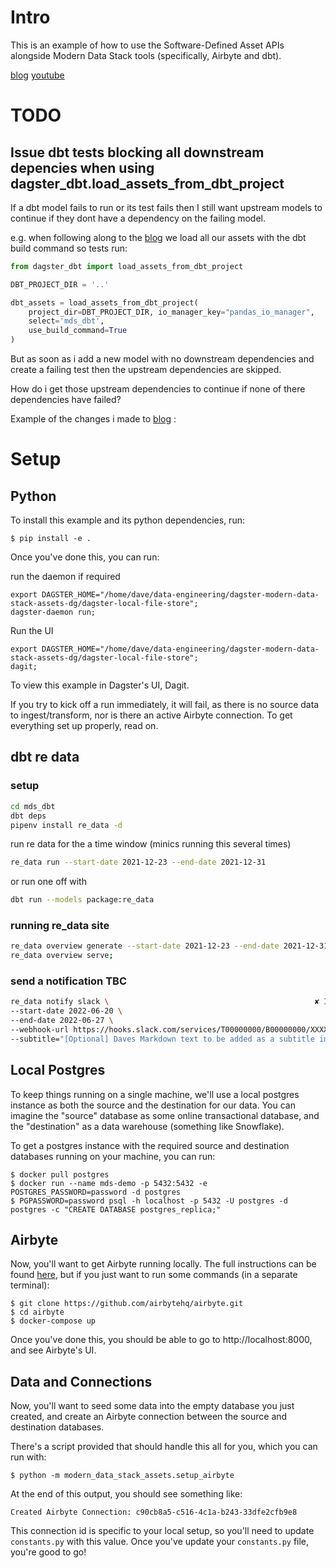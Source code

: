 # Intro

This is an example of how to use the Software-Defined Asset APIs alongside Modern Data Stack tools
(specifically, Airbyte and dbt).

[blog](https://dagster.io/blog/software-defined-assets)
[youtube](https://www.youtube.com/watch?v=eS--8brw5YM)

# TODO

## Issue dbt tests blocking all downstream depencies when using dagster_dbt.load_assets_from_dbt_project

If a dbt model fails to run or its test fails then I still want upstream models to continue if they dont have a dependency on the failing model.

e.g. when following along to the [blog](https://dagster.io/blog/software-defined-assets) we load all our assets with the dbt build command so tests run:

```python
from dagster_dbt import load_assets_from_dbt_project

DBT_PROJECT_DIR = '..'

dbt_assets = load_assets_from_dbt_project(
    project_dir=DBT_PROJECT_DIR, io_manager_key="pandas_io_manager",
    select='mds_dbt',
    use_build_command=True
)
```

But as soon as i add a new model with no downstream dependencies and create a failing test then the upstream dependencies are skipped.

How do i get those upstream dependencies to continue if none of there dependencies have failed?

Example of the changes i made to [blog](https://dagster.io/blog/software-defined-assets) : 


# Setup

## Python

To install this example and its python dependencies, run:

```
$ pip install -e .
```

Once you've done this, you can run:

run the daemon if required
```
export DAGSTER_HOME="/home/dave/data-engineering/dagster-modern-data-stack-assets-dg/dagster-local-file-store";
dagster-daemon run;

```

Run the UI
```
export DAGSTER_HOME="/home/dave/data-engineering/dagster-modern-data-stack-assets-dg/dagster-local-file-store";
dagit;
```

To view this example in Dagster's UI, Dagit.

If you try to kick off a run immediately, it will fail, as there is no source data to ingest/transform, nor is there an active Airbyte connection. To get everything set up properly, read on.

## dbt re data

### setup

```bash
cd mds_dbt
dbt deps
pipenv install re_data -d
```

run re data for the a time window (minics running this several times)
```bash
re_data run --start-date 2021-12-23 --end-date 2021-12-31
```

or run one off with
```bash
dbt run --models package:re_data
```


### running re_data site

```bash
re_data overview generate --start-date 2021-12-23 --end-date 2021-12-31 --interval days:1
re_data overview serve;
```

### send a notification TBC
```bash
re_data notify slack \                                              ✘ INT  re-data-dbt-aMOho44y
--start-date 2022-06-20 \
--end-date 2022-06-27 \
--webhook-url https://hooks.slack.com/services/T00000000/B00000000/XXXXXXXXXXXXXXXXXXXXXXXX \
--subtitle="[Optional] Daves Markdown text to be added as a subtitle in the slack message generated"
```

## Local Postgres

To keep things running on a single machine, we'll use a local postgres instance as both the source and the destination for our data. You can imagine the "source" database as some online transactional database, and the "destination" as a data warehouse (something like Snowflake).

To get a postgres instance with the required source and destination databases running on your machine, you can run:

```
$ docker pull postgres
$ docker run --name mds-demo -p 5432:5432 -e POSTGRES_PASSWORD=password -d postgres
$ PGPASSWORD=password psql -h localhost -p 5432 -U postgres -d postgres -c "CREATE DATABASE postgres_replica;"
```

## Airbyte

Now, you'll want to get Airbyte running locally. The full instructions can be found [here](https://docs.airbyte.com/deploying-airbyte/local-deployment), but if you just want to run some commands (in a separate terminal):

```
$ git clone https://github.com/airbytehq/airbyte.git
$ cd airbyte
$ docker-compose up
```

Once you've done this, you should be able to go to http://localhost:8000, and see Airbyte's UI.

## Data and Connections

Now, you'll want to seed some data into the empty database you just created, and create an Airbyte connection between the source and destination databases.

There's a script provided that should handle this all for you, which you can run with:

```
$ python -m modern_data_stack_assets.setup_airbyte
```

At the end of this output, you should see something like:

```
Created Airbyte Connection: c90cb8a5-c516-4c1a-b243-33dfe2cfb9e8
```

This connection id is specific to your local setup, so you'll need to update `constants.py` with this
value. Once you've update your `constants.py` file, you're good to go!
